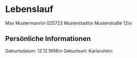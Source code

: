 # Lebenslauf
Max Mustermann\n
025723 Musterstadt\n
Musterstraße 12\n

## Persönliche Informationen
Geburtsdatum: 12.12.1998\n
Geburtsort: Karlsruhe\n